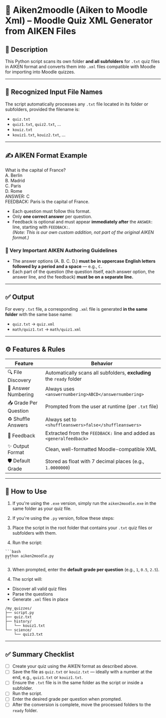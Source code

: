 # 📝 Aiken2moodle (Aiken to Moodle Xml) – Moodle Quiz XML Generator from AIKEN Files

## 📌 Description

This Python script scans its own folder **and all subfolders** for `.txt` quiz files in AIKEN format and converts them into `.xml` files compatible with Moodle for importing into Moodle quizzes.

---

## 📂 Recognized Input File Names

The script automatically processes any `.txt` file located in its folder or subfolders, provided the filename is:

- `quiz.txt`
- `quiz1.txt`, `quiz2.txt`, ...
- `kouiz.txt`
- `kouiz1.txt`, `kouiz2.txt`, ...

---

## ✍️ AIKEN Format Example

What is the capital of France?  
A. Berlin  
B. Madrid  
C. Paris  
D. Rome  
ANSWER: C  
FEEDBACK: Paris is the capital of France.

- Each question must follow this format.
- Only **one correct answer** per question.
- Feedback is optional and must appear **immediately after** the `ANSWER:` line, starting with `FEEDBACK:`.  
  *(Note: This is our own custom addition, not part of the original AIKEN format.)*

### 🚨 Very Important AIKEN Authoring Guidelines

- The answer options (A. B. C. D.) **must be in uppercase English letters followed by a period and a space** — e.g., `C.`
- Each part of the question (the question itself, each answer option, the answer line, and the feedback) **must be on a separate line.**

---

## ✅ Output

For every `.txt` file, a corresponding `.xml` file is generated **in the same folder** with the same base name:

- `quiz.txt` → `quiz.xml`
- `math/quiz1.txt` → `math/quiz1.xml`

---

## ⚙️ Features & Rules

| Feature | Behavior |
| --- | --- |
| 🔍 File Discovery | Automatically scans all subfolders, **excluding** the `ready` folder |
| 🧠 Answer Numbering | Always uses `<answernumbering>ABCD</answernumbering>` |
| 📥 Grade Per Question | Prompted from the user at runtime (per `.txt` file) |
| ♻️ Shuffle Answers | Always set to `<shuffleanswers>false</shuffleanswers>` |
| 💬 Feedback | Extracted from the `FEEDBACK:` line and added as `<generalfeedback>` |
| ✨ Output Format | Clean, well-formatted Moodle-compatible XML |
| 🛡️ Default Grade | Stored as float with 7 decimal places (e.g., `1.0000000`) |

---

## 🚀 How to Use

1. If you're using the `.exe` version, simply run the `aiken2moodle.exe` in the same folder as your quiz file.
  
2. If you're using the `.py` version, follow these steps:
  
  1. Place the script in the root folder that contains your `.txt` quiz files or subfolders with them.
  2. Run the script:
    
    ```bash
    python aiken2moodle.py
    ```
    
3. When prompted, enter the **default grade per question** (e.g., `1`, `0.5`, `2.5`).
  
4. The script will:
  

- Discover all valid quiz files
- Parse the questions
- Generate `.xml` files in place

```
/my_quizzes/
├── script.py
├── quiz.txt
├── history/
│   └── kouiz1.txt
└── science/
    └── quiz3.txt
```

---

## ✅ Summary Checklist

- [ ] Create your quiz using the AIKEN format as described above.
- [ ] Save the file as `quiz.txt` or `kouiz.txt` — ideally with a number at the end, e.g., `quiz1.txt` or `kouiz1.txt`.
- [ ] Ensure the `.txt` file is in the same folder as the script or inside a subfolder.
- [ ] Run the script.
- [ ] Enter the desired grade per question when prompted.
- [ ] After the conversion is complete, move the processed folders to the `ready` folder.
